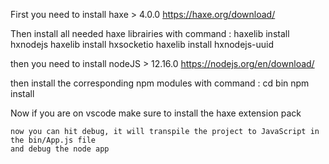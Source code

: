First you need to install haxe > 4.0.0 https://haxe.org/download/

Then install all needed haxe librairies with command :
    haxelib install hxnodejs
    haxelib install hxsocketio
    haxelib install hxnodejs-uuid

then you need to install nodeJS > 12.16.0 https://nodejs.org/en/download/

then install the corresponding npm modules with command :
    cd bin
    npm install

Now if you are on vscode make sure to install the haxe extension pack

    now you can hit debug, it will transpile the project to JavaScript in the bin/App.js file
    and debug the node app